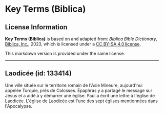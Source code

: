 # Key Terms (Biblica)

## License Information

**Key Terms (Biblica)** is based on and adapted from: _Biblica Bible Dictionary_, [Biblica, Inc.](https://www.biblica.com/), 2023, which is licensed under a [CC BY-SA 4.0 license](https://creativecommons.org/licenses/by-sa/4.0/legalcode.en).

This markdown version is provided under the same license.



--------------------------------

## Laodicée (id: 133414)

Une ville située sur le territoire romain de l'Asie Mineure, aujourd'hui appelée Turquie, près de Colosses. Épaphras y a partagé le message sur Jésus et a aidé à y démarrer une église. Paul a écrit une lettre à l'église de Laodicée. L'église de Laodicée est l'une des sept églises mentionnées dans l'Apocalypse.


